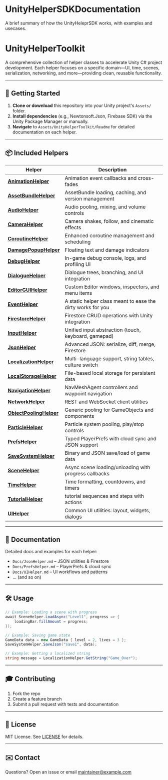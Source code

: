 # UnityHelperSDKDocumentation
A brief summary of how the UnityHeleprSDK works, with examples and usecases.


# UnityHelperToolkit

A comprehensive collection of helper classes to accelerate Unity C# project development. Each helper focuses on a specific domain—UI, time, scenes, serialization, networking, and more—providing clean, reusable functionality.

---

## 🚀 Getting Started

1. **Clone or download** this repository into your Unity project's `Assets/` folder.
2. **Install dependencies** (e.g., Newtonsoft.Json, Firebase SDK) via the Unity Package Manager or manually.
3. **Navigate** to `Assets/UnityHelperToolkit/Readme` for detailed documentation on each helper.

---

## 📦 Included Helpers

| Helper                       | Description                                           |
| ---------------------------- | ----------------------------------------------------- |
| [**AnimationHelper**](./Contents/AnimationHelper/)     | Animation event callbacks and cross-fades             |
| [**AssetBundleHelper**](./Contents/AssetBundleHelper/)   | AssetBundle loading, caching, and version management  |
| [**AudioHelper**](./Contents/AudioHelper/)         | Audio pooling, mixing, and volume controls            |
| [**CameraHelper**](./Contents/CameraHelper/)        | Camera shakes, follow, and cinematic effects          |
| [**CoroutineHelper**](./Contents/CoroutineHelper/)     | Enhanced coroutine management and scheduling          |
| [**DamagePopupHelper**](./Contents/DamagePopupHelper/)   | Floating text and damage indicators                   |
| [**DebugHelper**](./Contents/DebugHelper/)         | In-game debug console, logs, and profiling UI         |
| [**DialogueHelper**](./Contents/DialogueHelper/)      | Dialogue trees, branching, and UI integration         |
| [**EditorGUIHelper**](./Contents/EditorGUIHelper/)     | Custom Editor windows, inspectors, and menu items     |
| [**EventHelper**](./Contents/EventHelper//)     | A static helper class meant to ease the dirty works for you     |
| [**FirestoreHelper**](./Contents/FirestoreHelper/)     | Firestore CRUD operations with Unity integration      |
| [**InputHelper**](./Contents/InputHelper/)         | Unified input abstraction (touch, keyboard, gamepad)  |
| [**JsonHelper**](./Contents/JsonHelper/)          | Advanced JSON: serialize, diff, merge, Firestore      |
| [**LocalizationHelper**](./Contents/LocalizationHelper/)  | Multi-language support, string tables, culture switch |
| [**LocalStorageHelper**](./Contents/LocalStorageHelper/)  | File-based local storage for persistent data          |
| [**NavigationHelper**](./Contents/NavigationHelper/)    | NavMeshAgent controllers and waypoint navigation      |
| [**NetworkHelper**](./Contents/NetworkHelper/)       | REST and WebSocket client utilities                   |
| [**ObjectPoolingHelper**](./Contents/ObjectPoolingHelper/) | Generic pooling for GameObjects and components        |
| [**ParticleHelper**](./Contents/ParticleHelper/)      | Particle system pooling, play/stop controls           |
| [**PrefsHelper**](./Contents/PrefsHelper/)         | Typed PlayerPrefs with cloud sync and JSON support    |
| [**SaveSystemHelper**](./Contents/SaveSystemHelper/)    | Binary and JSON save/load of game data                |
| [**SceneHelper**](./Contents/SceneHelper/)         | Async scene loading/unloading with progress callbacks |
| [**TimeHelper**](./Contents/TimeHelper/)          | Time formatting, countdowns, and timers               |
| [**TutorialHelper**](./Contents/TutorialHelper/)          |tutorial sequences and steps with actions               |
| [**UIHelper**](./Contents/UIHelper/)            | Common UI utilities: layout, widgets, dialogs         |

---

## 🔗 Documentation

Detailed docs and examples for each helper:

* `Docs/JsonHelper.md` – JSON utilities & Firestore
* `Docs/PrefsHelper.md` – PlayerPrefs & cloud sync
* `Docs/UIHelper.md` – UI workflows and patterns
* ... (and so on)

---

## 🛠 Usage

```csharp
// Example: Loading a scene with progress
await SceneHelper.LoadAsync("Level1", progress => {
    loadingBar.fillAmount = progress;
});

// Example: Saving game state
GameData data = new GameData { level = 2, lives = 3 };
SaveSystemHelper.SaveJson("save1", data);

// Example: Getting a localized string
string message = LocalizationHelper.GetString("Game_Over");
```

---

## 🎓 Contributing

1. Fork the repo
2. Create a feature branch
3. Submit a pull request with tests and documentation

---

## 📄 License

MIT License. See [LICENSE](LICENSE) for details.

---

## ✉️ Contact

Questions? Open an issue or email [maintainer@example.com](mailto:maintainer@example.com)
